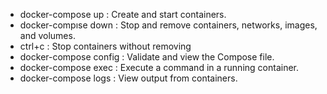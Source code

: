- docker-compose up : Create and start containers.
- docker-compıse down : Stop and remove containers, networks, images, and volumes.
- ctrl+c : Stop containers without removing
- docker-compose config : Validate and view the Compose file.
- docker-compose exec : Execute a command in a running container.
- docker-compose logs : View output from containers.

